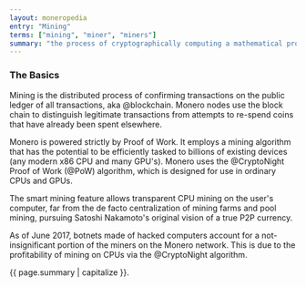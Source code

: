 ```yaml
---
layout: moneropedia
entry: "Mining"
terms: ["mining", "miner", "miners"]
summary: "the process of cryptographically computing a mathematical proof for a block, containing a number of transactions, which is then added to the blockchain"
---
```


### The Basics

Mining is the distributed process of confirming transactions on the public ledger of all transactions, aka @blockchain.  Monero nodes use the block chain to distinguish legitimate transactions from attempts to re-spend coins that have already been spent elsewhere. 

Monero is powered strictly by Proof of Work. It employs a mining algorithm that has the potential to be efficiently tasked to billions of existing devices (any modern x86 CPU and many GPU's). Monero uses the @CryptoNight Proof of Work (@PoW) algorithm, which is designed for use in ordinary CPUs and GPUs.

The smart mining feature allows transparent CPU mining on the user's computer, far from the de facto centralization of mining farms and pool mining, pursuing Satoshi Nakamoto's original vision of a true P2P currency. 

As of June 2017, botnets made of hacked computers account for a not-insignificant portion of the miners on the Monero network.  This is due to the profitability of mining on CPUs via the @CryptoNight algorithm.



{{ page.summary | capitalize }}.
